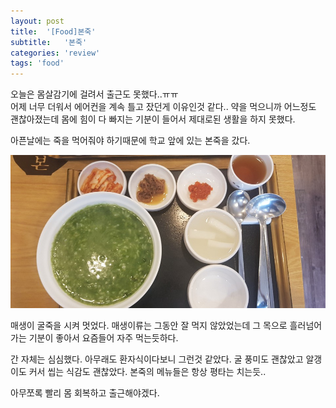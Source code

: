 ```yaml
---
layout: post
title:  '[Food]본죽'
subtitle:   '본죽'
categories: 'review'
tags: 'food'
---
```


오늘은 몸살감기에 걸려서 출근도 못했다..ㅠㅠ  
어제 너무 더워서 에어컨을 계속 틀고 잤던게 이유인것 같다.. 약을 먹으니까 어느정도 괜찮아졌는데 몸에 힘이 다 빠지는 기분이 들어서 제대로된 생활을 하지 못했다.

아픈날에는 죽을 먹어줘야 하기때문에 학교 앞에 있는 본죽을 갔다.

![](../assets/img/posts/2019-08-08-20-03-24.png)

매생이 굴죽을 시켜 멋었다. 매생이류는 그동안 잘 먹지 않았었는데 그 목으로 흘러넘어 가는 기분이 좋아서 요즘들어 자주 먹는듯하다.

간 자체는 심심했다. 아무래도 환자식이다보니 그런것 같았다. 굴 풍미도 괜찮았고 알갱이도 커서 씹는 식감도 괜찮았다. 본죽의 메뉴들은 항상 평타는 치는듯..

아무쪼록 빨리 몸 회복하고 출근해야겠다.
